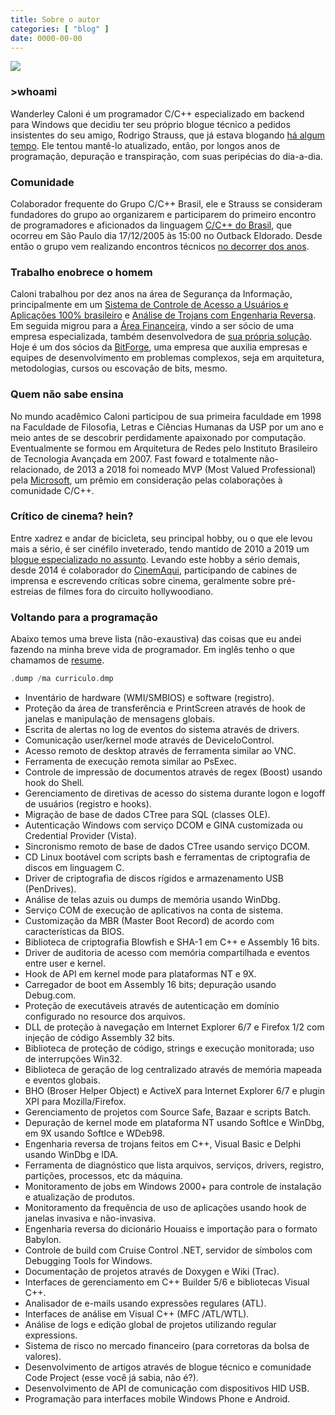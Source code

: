 ```yaml
---
title: Sobre o autor
categories: [ "blog" ]
date: 0000-00-00
---
```

<img src="/img/author.png"/>

### >whoami

Wanderley Caloni é um programador C/C++ especializado em backend para Windows que decidiu ter seu próprio blogue técnico a pedidos insistentes do seu amigo, Rodrigo Strauss, que já estava blogando [há algum tempo](http://www.1bit.com.br). Ele tentou mantê-lo atualizado, então, por longos anos de programação, depuração e transpiração, com suas peripécias do dia-a-dia.

### Comunidade

Colaborador frequente do Grupo C/C++ Brasil, ele e Strauss se consideram fundadores do grupo ao organizarem e participarem do primeiro encontro de programadores e aficionados da linguagem [C/C++ do Brasil](http://groups.google.com/group/ccppbrasil), que ocorreu em São Paulo dia 17/12/2005 às 15:00 no Outback Eldorado. Desde então o grupo vem realizando encontros técnicos [no decorrer dos anos](http://ccppbrasil.github.io/encontros/encontros/).

### Trabalho enobrece o homem

Caloni trabalhou por dez anos na área de Segurança da Informação, principalmente em um [Sistema de Controle de Acesso a Usuários e Aplicações 100% brasileiro](http://www.scua.com.br) e [Análise de Trojans com Engenharia Reversa](http://www.opencs.com.br). Em seguida migrou para a [Área Financeira](http://www.ezmarket.com.br), vindo a ser sócio de uma empresa especializada, também desenvolvedora de [sua própria solução](http://www.intelitrader.com.br). Hoje é um dos sócios da [BitForge](http://www.bitforge.com.b4), uma empresa que auxilia empresas e equipes de desenvolvimento em problemas complexos, seja em arquitetura, metodologias, cursos ou escovação de bits, mesmo.

### Quem não sabe ensina

No mundo acadêmico Caloni participou de sua primeira faculdade em 1998 na Faculdade de Filosofia, Letras e Ciências Humanas da USP por um ano e meio antes de se descobrir perdidamente apaixonado por computação. Eventualmente se formou em Arquitetura de Redes pelo Instituto Brasileiro de Tecnologia Avançada em 2007. Fast foward e totalmente não-relacionado, de 2013 a 2018 foi nomeado MVP (Most Valued Professional) pela [Microsoft](https://mvp.microsoft.com/pt-br/PublicProfile/5000295), um prêmio em consideração pelas colaborações à comunidade C/C++.

### Crítico de cinema? hein?

Entre xadrez e andar de bicicleta, seu principal hobby, ou o que ele levou mais a sério, é ser cinéfilo inveterado, tendo mantido de 2010 a 2019 um [blogue especializado no assunto](http://cinetenisverde.com.br). Levando este hobby a sério demais, desde 2014 é colaborador do [CinemAqui](http://www.cinemaqui.com.br), participando de cabines de imprensa e escrevendo críticas sobre cinema, geralmente sobre pré-estreias de filmes fora do circuito hollywoodiano.


### Voltando para a programação

Abaixo temos uma breve lista (não-exaustiva) das coisas que eu andei fazendo na minha breve vida de programador. Em inglês tenho o que chamamos de [resume](/resume).

```cpp
.dump /ma curriculo.dmp
```

- Inventário de hardware (WMI/SMBIOS) e software (registro).
- Proteção da área de transferência e PrintScreen através de hook de janelas e manipulação de mensagens globais.
- Escrita de alertas no log de eventos do sistema através de drivers.
- Comunicação user/kernel mode através de DeviceIoControl.
- Acesso remoto de desktop através de ferramenta similar ao VNC.
- Ferramenta de execução remota similar ao PsExec.
- Controle de impressão de documentos através de regex (Boost) usando hook do Shell.
- Gerenciamento de diretivas de acesso do sistema durante logon e logoff de usuários (registro e hooks).
- Migração de base de dados CTree para SQL (classes OLE).
- Autenticação Windows com serviço DCOM e GINA customizada ou Credential Provider (Vista).
- Sincronismo remoto de base de dados CTree usando serviço DCOM.
- CD Linux bootável com scripts bash e ferramentas de criptografia de discos em linguagem C.
- Driver de criptografia de discos rígidos e armazenamento USB (PenDrives).
- Análise de telas azuis ou dumps de memória usando WinDbg.
- Serviço COM de execução de aplicativos na conta de sistema.
- Customização da MBR (Master Boot Record) de acordo com características da BIOS.
- Biblioteca de criptografia Blowfish e SHA-1 em C++ e Assembly 16 bits.
- Driver de auditoria de acesso com memória compartilhada e eventos entre user e kernel.
- Hook de API em kernel mode para plataformas NT e 9X.
- Carregador de boot em Assembly 16 bits; depuração usando Debug.com.
- Proteção de executáveis através de autenticação em domínio configurado no resource dos arquivos.
- DLL de proteção à navegação em Internet Explorer 6/7 e Firefox 1/2 com injeção de código Assembly 32 bits.
- Biblioteca de proteção de código, strings e execução monitorada; uso de interrupções Win32.
- Biblioteca de geração de log centralizado através de memória mapeada e eventos globais.
- BHO (Broser Helper Object) e ActiveX para Internet Explorer 6/7 e plugin XPI para Mozilla/Firefox.
- Gerenciamento de projetos com Source Safe, Bazaar e scripts Batch.
- Depuração de kernel mode em plataforma NT usando SoftIce e WinDbg, em 9X usando SoftIce e WDeb98.
- Engenharia reversa de trojans feitos em C++, Visual Basic e Delphi usando WinDbg e IDA.
- Ferramenta de diagnóstico que lista arquivos, serviços, drivers, registro, partições, processos, etc da máquina.
- Monitoramento de jobs em Windows 2000+ para controle de instalação e atualização de produtos.
- Monitoramento da frequência de uso de aplicações usando hook de janelas invasiva e não-invasiva.
- Engenharia reversa do dicionário Houaiss e importação para o formato Babylon.
- Controle de build com Cruise Control .NET, servidor de símbolos com Debugging Tools for Windows.
- Documentação de projetos através de Doxygen e Wiki (Trac).
- Interfaces de gerenciamento em C++ Builder 5/6 e bibliotecas Visual C++.
- Analisador de e-mails usando expressões regulares (ATL).
- Interfaces de análise em Visual C++ (MFC /ATL/WTL).
- Análise de logs e edição global de projetos utilizando regular expressions.
- Sistema de risco no mercado financeiro (para corretoras da bolsa de valores).
- Desenvolvimento de artigos através de blogue técnico e comunidade Code Project (esse você já sabia, não é?).
- Desenvolvimento de API de comunicação com dispositivos HID USB.
- Programação para interfaces mobile Windows Phone e Android.
